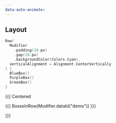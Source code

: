 ```yaml
---
data-auto-animate:
---
```


## Layout

```kotlin 0|4|6|0
Row(
  Modifier
    .padding(10.px)
    .gap(20.px)
    .backgroundColor(Colors.Cyan),
  verticalAlignment = Alignment.CenterVertically
) {
  BlueBox()
  PurpleBox()
  GreenBox()  
}
```

{{{ Centered

{{{ BoxesInRow(Modifier.dataId("demo")) }}}

}}}
